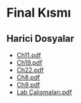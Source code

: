 # Final Kısmı


<!--HariciDosyalar-->

## Harici Dosyalar

- [Ch11.pdf](./Ch11.pdf)
- [Ch19.pdf](./Ch19.pdf)
- [Ch22.pdf](./Ch22.pdf)
- [Ch8.pdf](./Ch8.pdf)
- [Ch9.pdf](./Ch9.pdf)
- [Lab Çalışmaları.pdf](./Lab%20%C3%87al%C4%B1%C5%9Fmalar%C4%B1.pdf)


<!--HariciDosyalar-->

